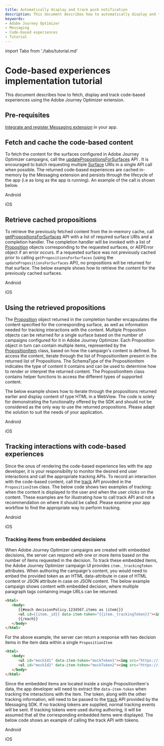 ```yaml
---
title: Automatically display and track push notification
description: This document describes how to automatically display and track push notifications using the AEPMessaging extension. You should to use this method unless you have a specific requirement to manually display and track push notifications.
keywords:
- Adobe Journey Optimizer
- Messaging
- Code-based experiences
- Tutorial
---
```


import Tabs from './tabs/tutorial.md'

# Code-based experiences implementation tutorial

This document describes how to fetch, display and track code-based experiences  using the Adobe Journey Optimizer extension.

## Pre-requisites

[Integrate and register Messaging extension](../../../index.md#implement-extension-in-mobile-app) in your app.

## Fetch and cache the code-based content

To fetch the content for the surfaces configured in Adobe Journey Optimizer campaigns, call the [updatePropositionsForSurfaces](../api-reference.md#updatepropositionsforsurfaces) API . It is encouraged to batch requesting multiple [Surface](../public-classes/surface.md) URIs in a single API call when possible. The returned code-based experiences are cached in-memory by the Messaging extension and persists through the lifecycle of the app (i.e as long as the app is running). An example of the call is shown below.

<TabsBlock orientation="horizontal" slots="heading, content" repeat="2"/>

Android

<Tabs query="platform=android&function=updatepropositionsforsurfaces"/>

iOS

<Tabs query="platform=ios&function=updatepropositionsforsurfaces"/>

## Retrieve cached propositions

To retrieve the previously fetched content from the in-memory cache, call [getPropositionsForSurfaces](../api-reference.md#getpropositionsforsurfaces)  API with a list of required surface URIs and a completion handler. The completion handler will be invoked with a list of [Proposition](../public-classes/proposition.md) objects corresponding to the requested surfaces, or AEPError object if an error occurs. If a requested surface was not previously cached prior to calling `getPropositionsForSurfaces` (using the `updatePropositionsForSurfaces` API), no propositions will be returned for that surface. The below example shows how to retrieve the content for the previously cached surfaces.

<TabsBlock orientation="horizontal" slots="heading, content" repeat="2"/>

Android

<Tabs query="platform=android&function=getpropositionsforsurfaces"/>

iOS

<Tabs query="platform=ios&function=getpropositionsforsurfaces"/>

## Using the retrieved propositions

The [Proposition](../public-classes/proposition.md) object returned in the completion handler encapsulates the content specified for the corresponding surface, as well as information needed for tracking interactions with the content. Multiple Proposition  objects can be returned for a single surface based on the number of campaigns configured for it in Adobe Journey Optimizer. Each Proposition  object in turn can contain multiple items, represented by the [PropositionItem](../public-classes/proposition-item.md) class, based on how the campaign's content is defined. To access the content, iterate through the list of PropositionItem  present in the returned list of Propositions. The SchemaType of the PropositionItem indicates the type of content it contains and can be used to determine how to render or interpret the returned content. The PropositionItem  class contains helper functions to access the different types of supported content.

The below example shows how to iterate through the propositions returned earlier and display content of type HTML in a WebView. The code is solely for demonstrating the functionality offered by the SDK and should not be considered as the only way to use the returned propositions. Please adapt the solution to suit the needs of your application.

<TabsBlock orientation="horizontal" slots="heading, content" repeat="2"/>

Android

<Tabs query="platform=android&function=using-propositions"/>

iOS

<Tabs query="platform=ios&function=using-propositions"/>

## Tracking interactions with code-based experiences

Since the onus of rendering the code-based experience lies with the app developer, it is your responsibility to monitor the desired end user interactions and call the appropriate tracking APIs. To record an interaction with the code-based content, call the [track](../public-classes/proposition-item.md#track) API provided in the `PropositionItem` class. The below code shows two examples of tracking: when the content is displayed to the user and when the user clicks on the content. These examples are for illustrating how to call track  API and not a recommendation on where it should be called. Please examine your app workflow to find the appropriate way to perform tracking.

<TabsBlock orientation="horizontal" slots="heading, content" repeat="2"/>

Android

<Tabs query="platform=android&function=track"/>

iOS

<Tabs query="platform=ios&function=track"/>

### Tracking items from embedded decisions

When Adobe Journey Optimizer campaigns are created with embedded decisions, the server can respond with one or more items based on the number of items requested in the decision. To track these embedded items, the Adobe Journey Optimizer campaign UI provides `item._trackingToken` attributes. When authoring the campaign's content, you would need to embed the provided token as an HTML data-attribute in case of HTML content or JSON attribute in case on JSON content. The below example campaign shows content with embedded decision, where multiple paragraph tags containing image URLs can be returned.

```html
<html>
   <body>
      {{#each decisionPolicy.1234567.items as |item|}}
      <ul id={{item._id}} data-item-token="{{item._trackingToken}}"><img src="{{item.heroimage1.sourceURL}}" alt="Winter Sale" width="80%" height="50%"></ul>
      {{/each}}
   </body>
</html>
```

For the above example, the server can return a response with two decision items in the item data within a single `PropositionItem`

```html
<html>
   <body>
      <ul id="mockId1" data-item-token="mockToken1"><img src="https://image1.jpeg" alt="Winter Sale" width="80%" height="50%"></ul>
      <ul id="mockId2" data-item-token="mockToken2"><img src="https://image2.jpeg" alt="Winter Sale" width="80%" height="50%"></ul>
   </body>
</html>
```

Since the embedded items are located inside a single PropositionItem's data, the app developer will need to extract the `data-item-token` when tracking the interactions with the item. The token, along with the other tracking information, will need to be passed to the [track](../public-classes/proposition-item.md#track) API provided by the Messaging SDK. If no tracking tokens are supplied, normal tracking events will be sent. If tracking tokens were used during authoring, it will be assumed that all the corresponding embedded items were displayed. The below code shows an example of calling the track  API with tokens.

<TabsBlock orientation="horizontal" slots="heading, content" repeat="2"/>

Android

<Tabs query="platform=android&function=track-with-tokens"/>

iOS

<Tabs query="platform=ios&function=track-with-tokens"/>
